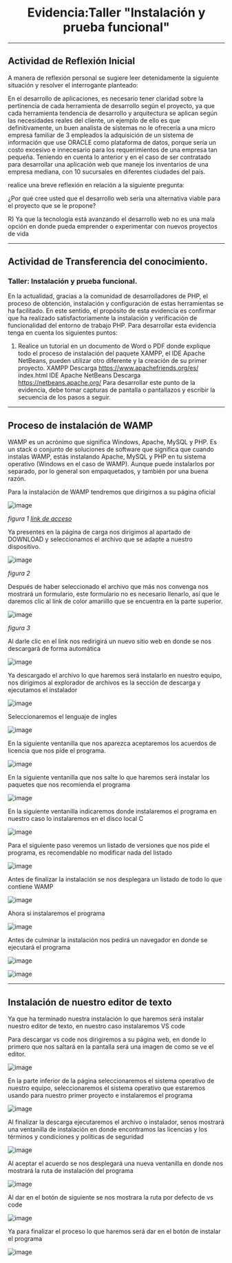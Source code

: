 <div align="center">
  <h1>Evidencia:Taller "Instalación y prueba funcional"</h1> 
</div>

***
## Actividad de Reflexión Inicial  

A manera de reflexión personal se sugiere leer detenidamente la siguiente situación y resolver el interrogante planteado: 

En el desarrollo de aplicaciones, es necesario tener claridad sobre la pertinencia de cada herramienta de desarrollo según el proyecto, ya que cada herramienta tendencia de desarrollo y arquitectura se aplican según las necesidades reales del cliente, un ejemplo de ello es que definitivamente, un buen analista de sistemas no le ofrecería a una micro empresa familiar de 3 empleados la adquisición de un sistema de información que use ORACLE como plataforma de datos, porque sería un costo excesivo e innecesario para los requerimientos de una empresa tan pequeña. Teniendo en cuenta lo anterior y en el caso de ser contratado para desarrollar una aplicación web que maneje los inventarios de una empresa mediana, con 10 sucursales en diferentes ciudades del país. 

realice una breve reflexión en relación a la siguiente pregunta:  

¿Por qué cree usted que el desarrollo web sería una alternativa viable para el proyecto que se le propone?  

R) Ya que la tecnología está avanzando el desarrollo web no es una mala opción en donde pueda emprender o experimentar con nuevos proyectos de vida 

***
## Actividad de Transferencia del conocimiento.  

### Taller: Instalación y prueba funcional.  

En la actualidad, gracias a la comunidad de desarrolladores de PHP, el proceso de obtención, instalación y configuración de estas herramientas se ha facilitado. En este sentido, el propósito de esta evidencia es confirmar que ha realizado satisfactoriamente la instalación y verificación de funcionalidad del entorno de trabajo PHP. Para desarrollar esta evidencia tenga en cuenta los siguientes puntos:  

1. Realice un tutorial en un documento de Word o PDF donde explique todo el proceso de instalación del paquete XAMPP, el IDE Apache NetBeans, pueden utilizar otro diferente y la creación de su primer proyecto. XAMPP Descarga https://www.apachefriends.org/es/ index.html IDE Apache NetBeans Descarga https://netbeans.apache.org/ Para desarrollar este punto de la evidencia, debe tomar capturas de pantalla o pantallazos y escribir la secuencia de los pasos a seguir. 

***
## Proceso de instalación de WAMP 

WAMP es un acrónimo que significa Windows, Apache, MySQL y PHP. Es un stack o conjunto de soluciones de software que significa que cuando instalas WAMP, estás instalando Apache, MySQL y PHP en tu sistema operativo (Windows en el caso de WAMP). Aunque puede instalarlos por separado, por lo general son empaquetados, y también por una buena razón. 

Para la instalación de WAMP tendremos que dirigirnos a su página oficial  

![image](https://github.com/Brayan-Hc11/Desarrollo_Web_con_PHP/assets/118775234/eb899f1e-64aa-4831-b9e6-ac7f94e7e062)

_figura 1_
_[link de acceso](https://www.wampserver.com/en/download-wampserver-64bits/)_

Ya presentes en la página de carga nos dirigimos al apartado de DOWNLOAD y seleccionamos el archivo que se adapte a nuestro dispositivo. 

 ![image](https://github.com/Brayan-Hc11/Desarrollo_Web_con_PHP/assets/118775234/54e4c931-7531-45ed-9200-151816c535a2)

_figura 2_

Después de haber seleccionado el archivo que más nos convenga nos mostrará un formulario, este formulario no es necesario llenarlo, así que le daremos clic al link de color amariillo que se encuentra en la parte superior. 

![image](https://github.com/Brayan-Hc11/Desarrollo_Web_con_PHP/assets/118775234/69bbe84b-f2ab-43ea-abe3-fce0bc28c19b)

_figura 3_

Al darle clic en el link nos redirigirá un nuevo sitio web en donde se nos descargará de forma automática  

![image](https://github.com/Brayan-Hc11/Desarrollo_Web_con_PHP/assets/118775234/ff6b2284-85d0-48aa-b460-f7c2d3f8a9ab)

Ya descargado el archivo lo que haremos será instalarlo en nuestro equipo, nos dirigimos al explorador de archivos es la sección de descarga y ejecutamos el instalador 

![image](https://github.com/Brayan-Hc11/Desarrollo_Web_con_PHP/assets/118775234/7a17c361-02b5-4186-aa7a-d02fea1f95e6)

Seleccionaremos el lenguaje de ingles 

![image](https://github.com/Brayan-Hc11/Desarrollo_Web_con_PHP/assets/118775234/0d10e0d1-f22b-4d64-9132-f38ecd6ea980)

En la siguiente ventanilla que nos aparezca aceptaremos los acuerdos de licencia que nos pide el programa. 

![image](https://github.com/Brayan-Hc11/Desarrollo_Web_con_PHP/assets/118775234/648de2b9-7184-4309-ad01-2ac5b4dbe3e5)

En la siguiente ventanilla que nos salte lo que haremos será instalar los paquetes que nos recomienda el programa  

![image](https://github.com/Brayan-Hc11/Desarrollo_Web_con_PHP/assets/118775234/92465cc9-c2b3-43de-9ad2-4781850a9c9e)

En la siguiente ventanilla indicaremos donde instalaremos el programa en nuestro caso lo instalaremos en el disco local C 

![image](https://github.com/Brayan-Hc11/Desarrollo_Web_con_PHP/assets/118775234/870484be-e75b-428d-a1ac-b790cf98c581)

Para el siguiente paso veremos un listado de versiones que nos pide el programa, es recomendable no modificar nada del listado  

![image](https://github.com/Brayan-Hc11/Desarrollo_Web_con_PHP/assets/118775234/9fa76aa3-e16e-4c26-bf13-8a2c80935360)

Antes de finalizar la instalación se nos desplegara un listado de todo lo que contiene WAMP  

![image](https://github.com/Brayan-Hc11/Desarrollo_Web_con_PHP/assets/118775234/b9e4dbfb-97b7-43b4-81ed-90dcadd28619)

Ahora si instalaremos el programa 

![image](https://github.com/Brayan-Hc11/Desarrollo_Web_con_PHP/assets/118775234/4db55f52-50cd-456e-8854-92a1d9bf8bd0)

Antes de culminar la instalación nos pedirá un navegador en donde se ejecutará el programa 

![image](https://github.com/Brayan-Hc11/Desarrollo_Web_con_PHP/assets/118775234/b40e84b2-399d-4b15-85aa-b20398e2be92)

![image](https://github.com/Brayan-Hc11/Desarrollo_Web_con_PHP/assets/118775234/134d51c1-265f-4930-a508-f913fe295de3)

***

## Instalación de nuestro editor de texto

Ya que ha terminado nuestra instalación lo que haremos será instalar nuestro editor de texto, en nuestro caso instalaremos VS code  

Para descargar vs code nos dirigiremos a su página web, en donde lo primero que nos saltará en la pantalla será una imagen de como se ve el editor. 

![image](https://github.com/Brayan-Hc11/Desarrollo_Web_con_PHP/assets/118775234/3d5663fe-8a14-480f-ab52-062589af3ba2)

En la parte inferior de la página seleccionaremos el sistema operativo de nuestro equipo, seleccionaremos el sistema operativo que estaremos usando para nuestro primer proyecto e instalaremos el programa  

![image](https://github.com/Brayan-Hc11/Desarrollo_Web_con_PHP/assets/118775234/8bb7c53c-5a31-4ba1-95a4-926bb973d89a)

Al finalizar la descarga ejecutaremos el archivo o instalador, senos mostrará una ventanilla de instalación en donde encontramos las licencias y los términos y condiciones y políticas de seguridad 

![image](https://github.com/Brayan-Hc11/Desarrollo_Web_con_PHP/assets/118775234/c98a3708-e0bf-4202-96a0-97e965290468)

Al aceptar el acuerdo se nos desplegará una nueva ventanilla en donde nos mostrará la ruta de instalación del programa 

![image](https://github.com/Brayan-Hc11/Desarrollo_Web_con_PHP/assets/118775234/97b0efce-aa09-4564-8826-5004972be5a5)

Al dar en el botón de siguiente se nos mostrara la ruta por defecto de vs code  

![image](https://github.com/Brayan-Hc11/Desarrollo_Web_con_PHP/assets/118775234/ab291408-4838-4d26-b62e-664bbc96dae5)

Ya para finalizar el proceso lo que haremos será dar en el botón de instalar el programa 

![image](https://github.com/Brayan-Hc11/Desarrollo_Web_con_PHP/assets/118775234/da544ee6-c4b3-41e5-ae22-b84cf006aef8)

















